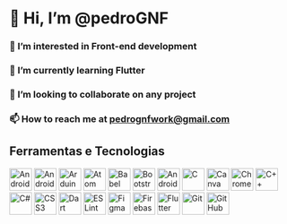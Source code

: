 # 👋 Hi, I’m @pedroGNF
### 👀 I’m interested in Front-end development
### 🌱 I’m currently learning Flutter
### 💞️ I’m looking to collaborate on any project
### 📫 How to reach me at pedrognfwork@gmail.com

## Ferramentas e Tecnologias
<div>
 <img src="https://cdn.jsdelivr.net/gh/devicons/devicon/icons/android/android-original.svg" width="40" height="40" title="Android" />
 <img src="https://cdn.jsdelivr.net/gh/devicons/devicon/icons/androidstudio/androidstudio-original.svg" width="40" height="40" title="Android Studio">
 <img src="https://cdn.jsdelivr.net/gh/devicons/devicon/icons/arduino/arduino-original.svg" width="40" height="40" title="Arduino" />
 <img src="https://cdn.jsdelivr.net/gh/devicons/devicon/icons/atom/atom-original.svg" width="40" height="40" title="Atom" />
 <img src="https://cdn.jsdelivr.net/gh/devicons/devicon/icons/babel/babel-original.svg" width="40" height="40" title="Babel" />
 <img src="https://cdn.jsdelivr.net/gh/devicons/devicon/icons/bootstrap/bootstrap-original.svg" width="40" height="40" title="Bootstrap" />
 <img src="https://cdn.jsdelivr.net/gh/devicons/devicon/icons/android/android-original.svg" width="40" height="40" title="Android" />
 <img src="https://cdn.jsdelivr.net/gh/devicons/devicon/icons/c/c-original.svg" width="40" height="40" title="C" />
 <img src="https://cdn.jsdelivr.net/gh/devicons/devicon/icons/canva/canva-original.svg" width="40" height="40" title="Canva" />
 <img src="https://cdn.jsdelivr.net/gh/devicons/devicon/icons/chrome/chrome-original.svg" width="40" height="40" title="Chrome" />
 <img src="https://cdn.jsdelivr.net/gh/devicons/devicon/icons/cplusplus/cplusplus-original.svg" width="40" height="40" title="C++" />
 <img src="https://cdn.jsdelivr.net/gh/devicons/devicon/icons/csharp/csharp-original.svg" width="40" height="40" title="C#" />
 <img src="https://cdn.jsdelivr.net/gh/devicons/devicon/icons/css3/css3-original.svg" width="40" height="40" title="CSS3" />
 <img src="https://cdn.jsdelivr.net/gh/devicons/devicon/icons/dart/dart-original.svg" width="40" height="40" title="Dart" />
 <img src="https://cdn.jsdelivr.net/gh/devicons/devicon/icons/eslint/eslint-original.svg" width="40" height="40" title="ESLint" />
 <img src="https://cdn.jsdelivr.net/gh/devicons/devicon/icons/figma/figma-original.svg" width="40" height="40" title="Figma" />
 <img src="https://cdn.jsdelivr.net/gh/devicons/devicon/icons/firebase/firebase-original.svg" width="40" height="40" title="Firebase" />
 <img src="https://cdn.jsdelivr.net/gh/devicons/devicon/icons/flutter/flutter-original.svg" width="40" height="40" title="Flutter" />
 <img src="https://cdn.jsdelivr.net/gh/devicons/devicon/icons/git/git-original.svg" width="40" height="40" title="Git" />
 <img src="https://cdn.jsdelivr.net/gh/devicons/devicon/icons/github/github-original.svg" width="40" height="40" title="GitHub" />
</div>
